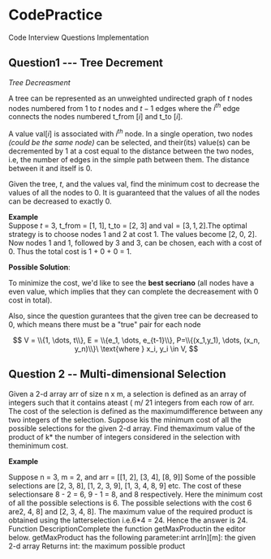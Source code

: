# CodePractice

Code Interview Questions Implementation

## Question1 --- Tree Decrement

*Tree Decreasment*

A tree can be represented as an unweighted undirected graph of $t$ nodes nodes numbered from $1$ to $t$ nodes and $t-1$  edges where the $i^{th}$ edge connects the nodes numbered t_from $[i]$ and t_to $[i]$.

A value $\text{val}[i]$ is associated with $i^{th}$ node. In a single operation, two nodes *(could be the same node)* can be selected, and their(its) value(s) can be decremented by 1 at a cost equal to the distance between the two nodes, i.e, the number of edges in the simple path between them. The distance between it and itself is 0.

Given the tree, $t$, and the values $\text{val}$, find the minimum cost to decrease the values of all the nodes to 0. It is guaranteed that the values of all the nodes can be decreased to exactly 0.

**Example**  
Suppose $t$ = 3, t_from = [1, 1],  t_to = [2, 3] and $\text{val} = [3, 1, 2]$.The optimal strategy is to choose nodes 1 and 2 at cost 1. The values become [2, 0, 2]. Now nodes 1 and 1, followed by 3 and 3, can be chosen, each with a cost of 0. Thus the total cost is 1 + 0 + 0 = 1.

**Possible Solution**:

To minimize the cost, we'd like to see the **best secriano** (all nodes have a even value, which implies that they can complete the decreasement with 0 cost in total).

Also, since the question gurantees that the given tree can be decreased to 0, which means there must be a "true" pair for each node 

$$
V = \\{1, \dots, t\\},
E = \\{e_1, \dots, e_{t-1}\\},
P=\\{(x_1,y_1), \dots, (x_n, y_n)\\}\ \text{where } x_i, y_i \in V,
$$

## Question 2 -- Multi-dimensional Selection

Given a 2-d array arr of size n x m, a selection is defined as an array of integers such that it contains ateast ( m/ 21 integers from each row of arr. The cost of the selection is defined as the maximumdifference between any two integers of the selection.
Suppose kis the minimum cost of all the possible selections for the given 2-d array. Find themaximum value of the product of k* the number of integers considered in the selection with theminimum cost.  

**Example** 

Suppose n = 3, m = 2, and arr = [[1, 2], [3, 4], [8, 9]]
Some of the possible selections are [2, 3, 8], [1, 2, 3, 9], [1, 3, 4, 8, 9] etc. The cost of these selectionsare 8 - 2 = 6, 9 - 1 = 8, and 8 respectively.
Here the minimum cost of all the possible selections is 6. The possible selections with the cost 6 are2, 4, 8] and [2, 3, 4, 8]. The maximum value of the required product is obtained using the latterselection i.e.6*4 = 24. Hence the answer is 24.
Function DescriptionComplete the function getMaxProductin the editor below.
getMaxProduct has the following parameter:int arrln][m]: the given 2-d array
Returns
int: the maximum possible product
